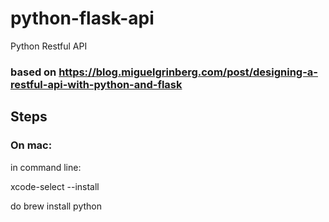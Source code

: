# python-flask-api
Python Restful API

### based on https://blog.miguelgrinberg.com/post/designing-a-restful-api-with-python-and-flask

## Steps
### On mac: 
in command line:

xcode-select --install

do brew install python
